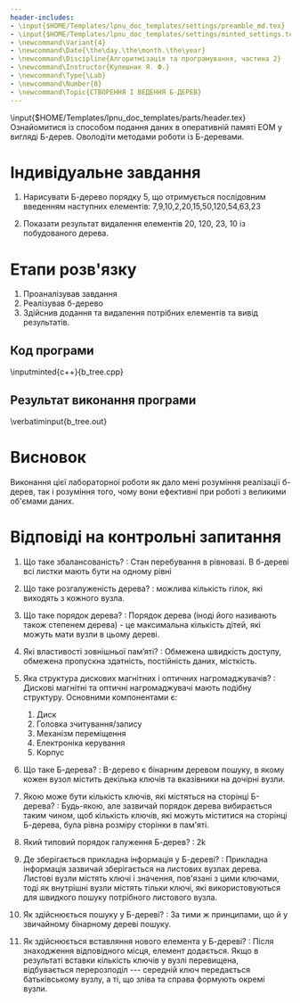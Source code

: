 ```yaml
---
header-includes:
- \input{$HOME/Templates/lpnu_doc_templates/settings/preamble_md.tex}
- \input{$HOME/Templates/lpnu_doc_templates/settings/minted_settings.tex}
- \newcommand\Variant{4}
- \newcommand\Date{\the\day.\the\month.\the\year}
- \newcommand\Discipline{Алгоритмізація та програмування, частина 2}
- \newcommand\Instructor{Кулешник Я. Ф.}
- \newcommand\Type{\Lab}
- \newcommand\Number{8}
- \newcommand\Topic{СТВОРЕННЯ I ВЕДЕННЯ Б-ДЕРЕВ}
---
```


\input{$HOME/Templates/lpnu_doc_templates/parts/header.tex}
Ознайомитися iз способом подання даних в оперативнiй памятi ЕОМ у
виглядi Б-дерев. Оволодiти методами роботи iз Б-деревами.

# Індивідуальне завдання

1) Нарисувати Б-дерево порядку 5, що отримується послідовним
введенням наступних елементів: 7,9,10,2,20,15,50,120,54,63,23

2) Показати результат видалення елементів 20, 120, 23, 10 із
побудованого дерева.

# Етапи розв'язку

1. Проаналізував завдання
2. Реалізував б-дерево
3. Здійснив додання та видалення потрібних елементів та вивід результатів.

## Код програми

\inputminted{c++}{b_tree.cpp}

## Результат виконання програми

\verbatiminput{b_tree.out}

# Висновок

Виконання цієї лабораторної роботи як дало мені розуміння
реалізації б-дерев, так і розуміння того, чому вони ефективні
при роботі з великими об'ємами даних.

# Відповіді на контрольні запитання

1. Що таке збалансованість?
	: Стан перебування в рівновазі. В б-дереві всі листки мають бути на одному рівні
2. Що таке розгалуженість дерева?
	: можлива кількість гілок, які виходять з кожного вузла.
3. Що таке порядок дерева?
	: Порядок дерева (іноді його називають також степенем дерева) - це максимальна кількість дітей, які можуть мати вузли в цьому дереві.
4. Які властивості зовнішньої пам’яті?
	: Обмежена швидкість доступу, обмежена пропускна здатність, постійність даних, місткість.
5. Яка структура дискових магнітних і оптичних нагромаджувачів?
	: Дискові магнітні та оптичні нагромаджувачі мають подібну структуру. Основними компонентами є:

	1. Диск
	2. Головка зчитування/запису
	3. Механізм переміщення
	4. Електроніка керування
	5. Корпус

6. Що таке Б-дерева?
	: B-дерево є бінарним деревом пошуку, в якому кожен вузол містить декілька ключів та вказівники на дочірні вузли.
7. Якою може бути кількість ключів, які містяться на сторінці Б-дерева?
	: Будь-якою, але зазвичай порядок дерева вибирається таким чином, щоб кількість ключів, які можуть міститися на сторінці Б-дерева, була рівна розміру сторінки в пам'яті.
8. Який типовий порядок галуження Б-дерев?
	: 2k
9. Де зберігається прикладна інформація у Б-дереві?
	: Прикладна інформація зазвичай зберігається на листових вузлах дерева. Листові вузли містять ключі і значення, пов'язані з цими ключами, тоді як внутрішні вузли містять тільки ключі, які використовуються для швидкого пошуку потрібного листового вузла.
10. Як здійснюється пошуку у Б-дереві?
	: За тими ж принципами, що й у звичайному бінарному дереві пошуку.
11. Як здійснюється вставляння нового елемента у Б-дереві?
	: Після знаходження відповідного місця, елемент додається. Якщо в результаті вставки кількість ключів у вузлі перевищена, відбувається перерозподіл --- середній ключ передається батьківському вузлу, а ті, що зліва та справа формують окремі вузли.
